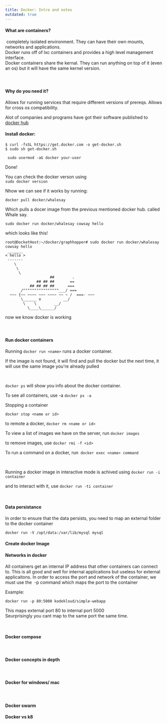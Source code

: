 ```yaml
---
title: Docker: Intro and notes
outdated: true
---
```


<h4 id="bkmrk-what-are-containers%3F">What are containers?</h4>
<p id="bkmrk-%C2%A0completely-isolated"> completely isolated environment. They can have their own mounts, networks and applications. <br>Docker runs off of lxc containers and provides a high level management interface. <br>Docker containers share the kernal. They can run anything on top of it (even an os) but it will have the same kernel version. </p>
<h4 id="bkmrk-%C2%A0"> </h4>
<h4 id="bkmrk-why-do-you-need-it%3F">Why do you need it?</h4>
<p id="bkmrk-allows-for-running-s">Allows for running services that require different versions of prereqs. Allows for cross os compatibility. </p>
<p id="bkmrk-alot-of-companies-an">Alot of companies and programs have got their software published to <a href="https://bookstack.breadnet.co.uk/hub.docker.com/">docker hub</a> </p>
<h4 id="bkmrk-install-docker%3A">Install docker:</h4>
<pre id="bkmrk-%24-curl--fssl-https%3A%2F"><code class="language-highlight">$ curl -fsSL https://get.docker.com -o get-docker.sh
$ sudo sh get-docker.sh</code></pre>
<pre id="bkmrk-sudo-usermod--ag-doc"><code class="language-highlight"> sudo usermod -aG docker your-user</code></pre>
<p id="bkmrk-done%21">Done!</p>
<p id="bkmrk-you-can-check-the-do">You can check the docker verson using <br><code>sudo docker version</code></p>
<p id="bkmrk-nhow-we-can-see-if-i">Nhow we can see if it works by running:</p>
<pre id="bkmrk-docker-pull-docker%2Fw"><code class="language-">docker pull docker/whalesay</code></pre>
<p id="bkmrk-which-pulls-a-docer-">Which pulls a docer image from the previous mentioned docker hub. called Whale say.</p>
<pre id="bkmrk-sudo-docker-run-dock"><code class="language-">sudo docker run docker/whalesay cowsay hello</code></pre>
<p id="bkmrk-which-looks-like-thi">which looks like this!</p>
<pre id="bkmrk-root%40dockethost%3A%7E%2Fdo"><code class="language-SQL">root@DocketHost:~/docker/graphhopper# sudo docker run docker/whalesay cowsay hello
 _______ 
&lt; hello &gt;
 ------- 
    \
     \
      \     
                    ##        .            
              ## ## ##       ==            
           ## ## ## ##      ===            
       /""""""""""""""""___/ ===        
  ~~~ {~~ ~~~~ ~~~ ~~~~ ~~ ~ /  ===- ~~~   
       \______ o          __/            
        \    \        __/             
          \____\______/   
</code></pre>
<p id="bkmrk-now-we-know-docker-i">now we know docker is working</p>
<h4 id="bkmrk-%C2%A0-0"> </h4>
<h4 id="bkmrk-run-docker-container">Run docker containers</h4>
<p id="bkmrk-running-docker-run-%3C">Running <code>docker run &lt;name&gt;</code> runs a docker container.</p>
<p id="bkmrk-if-the-image-is-not-" class="callout info">If the image is not found, it will find and pull the docker but the next time, it will use the same image you're already pulled</p>
<p id="bkmrk-%C2%A0-1"> </p>
<p id="bkmrk-docker-ps-will-show-"><code>docker ps</code> will show you info about the docker container.</p>
<p id="bkmrk-to-see-all-container">To see all containers, use -a <code>docker ps -a</code></p>
<p id="bkmrk-stopping-a-container">Stopping a container</p>
<p id="bkmrk-docker-stop-%3Cname-or"><code>docker stop &lt;name or id&gt; </code></p>
<p id="bkmrk-to-remote-a-docker%2C-">to remote a docker, <code>docker rm &lt;name or id&gt;</code></p>
<p id="bkmrk-to-view-a-list-of-im">To view a list of images we have on the server, run <code>docker images</code> </p>
<p id="bkmrk-to-remove-images%2C-us">to remove images, use <code>docker rmi -f &lt;id&gt;</code></p>
<p id="bkmrk-to-run-a-command-on-">To run a command on a docker, run<code> docker exec &lt;name&gt; command</code></p>
<p id="bkmrk-%C2%A0-2"> </p>
<p id="bkmrk-running-a-docker-ima">Running a docker image in interactive mode is achived using <code>docker run -i container</code></p>
<p id="bkmrk-and-to-interact-with">and to interact with it, use <code>docker run -ti container</code></p>
<p id="bkmrk-%C2%A0-3"> </p>
<h4 id="bkmrk-data-persistance">Data persistance</h4>
<p id="bkmrk-in-order-to-ensure-t">In order to ensure that the data persists, you need to map an external folder to the docker container</p>
<pre id="bkmrk-docker-run--v-%2Fopt%2Fd"><code class="language-">docker run -V /opt/data:/var/lib/mysql mysql</code></pre>
<h4 id="bkmrk-create-docker-image">Create docker Image</h4>
<h4 id="bkmrk-networks-in-docker">Networks in docker</h4>
<p id="bkmrk-all-containers-get-a">All containers get an internal IP address that other containers can connect to. This is all good and well for internal applications but useless for external applicaitons. In order to access the port and network of the container, we must use the  -p command which maps the port to the container</p>
<p id="bkmrk-example%3A">Example:</p>
<p id="bkmrk-docker-run--p-80%3A500"><code>docker run -p 80:5000 kodekloud/simple-webapp</code></p>
<p id="bkmrk-this-maps-external-p">This maps external port 80 to internal port 5000<br>Seurprisingly you cant map to the same port the same time.</p>
<p id="bkmrk-%C2%A0-4"> </p>
<h4 id="bkmrk-docker-compose">Docker compose</h4>
<h4 id="bkmrk-%C2%A0-5"> </h4>
<h4 id="bkmrk-docker-concepts-in-d">Docker concepts in depth</h4>
<h4 id="bkmrk-%C2%A0-6"> </h4>
<h4 id="bkmrk-docker-for-windows%2F-">Docker for windows/ mac</h4>
<h4 id="bkmrk-%C2%A0-7"> </h4>
<h4 id="bkmrk-docker-swarm">Docker swarm</h4>
<h4 id="bkmrk-docker-vs-k8">Docker vs k8</h4>